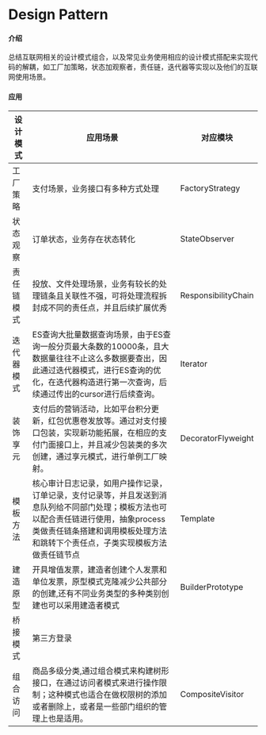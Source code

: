 # Design Pattern

#### 介绍
总结互联网相关的设计模式组合，以及常见业务使用相应的设计模式搭配来实现代码的解耦，如工厂加策略，状态加观察者，责任链，迭代器等实现以及他们的互联网使用场景。

#### 应用
| 设计模式 | 应用场景 | 对应模块 |
| --- | --- | --- |
| 工厂策略 | 支付场景，业务接口有多种方式处理| FactoryStrategy |
| 状态观察 | 订单状态，业务存在状态转化| StateObserver |
| 责任链模式 | 投放、文件处理场景，业务有较长的处理链条且关联性不强，可将处理流程拆封成不同的责任点，并且后续扩展优秀 | ResponsibilityChain |
| 迭代器模式 | ES查询大批量数据查询场景，由于ES查询一般分页最大条数的10000条，且大数据量往往不止这么多数据要查出，因此通过迭代器模式，进行ES查询的优化，在迭代器构造进行第一次查询，后续通过传出的cursor进行后续查询。|Iterator|
| 装饰享元| 支付后的营销活动，比如平台积分更新，红包优惠卷发放等。通过对支付接口包装，实现新功能拓展，在相应的支付门面接口上，并且减少包装类的多次创建，通过享元模式，进行单例工厂映射。 | DecoratorFlyweight|
| 模板方法| 核心审计日志记录，如用户操作记录，订单记录，支付记录等，并且发送到消息队列给不同部门处理；模板方法也可以配合责任链进行使用，抽象process类做责任链条搭建和调用模板处理方法和跳转下个责任点，子类实现模板方法做责任链节点|Template|
|建造原型|开具增值发票，建造者创建个人发票和单位发票，原型模式克隆减少公共部分的创建,还有不同业务类型的多种类别创建也可以采用建造者模式|BuilderPrototype|
|桥接模式|第三方登录||
|组合访问|商品多级分类,通过组合模式来构建树形接口，在通过访问者模式来进行操作限制；这种模式也适合在做权限树的添加或者删除上，或者是一些部门组织的管理上也是适用。|CompositeVisitor|